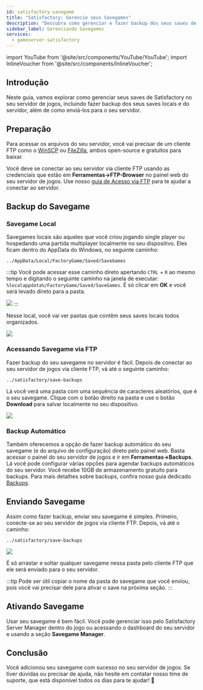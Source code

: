 ```yaml
---
id: satisfactory-savegame
title: "Satisfactory: Gerencie seus Savegames"
description: "Descubra como gerenciar e fazer backup dos seus saves de Satisfactory localmente e no seu servidor para um gameplay seguro → Saiba mais agora"
sidebar_label: Gerenciando Savegames
services:
  - gameserver-satisfactory
---
```


import YouTube from '@site/src/components/YouTube/YouTube';
import InlineVoucher from '@site/src/components/InlineVoucher';

## Introdução

Neste guia, vamos explorar como gerenciar seus saves de Satisfactory no seu servidor de jogos, incluindo fazer backup dos seus saves locais e do servidor, além de como enviá-los para o seu servidor.

<InlineVoucher />

## Preparação

Para acessar os arquivos do seu servidor, você vai precisar de um cliente FTP como o [WinSCP](https://winscp.net/eng/index.php) ou [FileZilla](https://filezilla-project.org/), ambos open-source e gratuitos para baixar.

Você deve se conectar ao seu servidor via cliente FTP usando as credenciais que estão em **Ferramentas->FTP-Browser** no painel web do seu servidor de jogos. Use nosso [guia de Acesso via FTP](gameserver-ftpaccess.md) para te ajudar a conectar ao servidor.

## Backup do Savegame

### Savegame Local

Savegames locais são aqueles que você criou jogando single player ou hospedando uma partida multiplayer localmente no seu dispositivo. Eles ficam dentro do AppData do Windows, no seguinte caminho:
```
../AppData/Local/FactoryGame/Saved/SaveGames
```

:::tip
Você pode acessar esse caminho direto apertando `CTRL` + `R` ao mesmo tempo e digitando o seguinte caminho na janela de executar: `%localappdata%/FactoryGame/Saved/SaveGames`. É só clicar em **OK** e você será levado direto para a pasta.

![](https://screensaver01.zap-hosting.com/index.php/s/pbXDwJWfEPtbAY3/preview)
:::

Nesse local, você vai ver pastas que contêm seus saves locais todos organizados.

![](https://screensaver01.zap-hosting.com/index.php/s/knB2RkXYGNR7J5M/preview)

### Acessando Savegame via FTP

Fazer backup do seu savegame no servidor é fácil. Depois de conectar ao seu servidor de jogos via cliente FTP, vá até o seguinte caminho:
```
../satisfactory/save-backups
```

Lá você verá uma pasta com uma sequência de caracteres aleatórios, que é o seu savegame. Clique com o botão direito na pasta e use o botão **Download** para salvar localmente no seu dispositivo.

![](https://screensaver01.zap-hosting.com/index.php/s/feHc74QHrzPwo24/preview)

### Backup Automático

Também oferecemos a opção de fazer backup automático do seu savegame (e do arquivo de configuração) direto pelo painel web. Basta acessar o painel do seu servidor de jogos e ir em **Ferramentas->Backups**. Lá você pode configurar várias opções para agendar backups automáticos do seu servidor. Você recebe 10GB de armazenamento gratuito para backups. Para mais detalhes sobre backups, confira nosso guia dedicado [Backups](gameserver-backups.md).

## Enviando Savegame

Assim como fazer backup, enviar seu savegame é simples. Primeiro, conecte-se ao seu servidor de jogos via cliente FTP. Depois, vá até o caminho:
```
../satisfactory/save-backups
```

![](https://screensaver01.zap-hosting.com/index.php/s/8WsKYjYzNk54A65/preview)

É só arrastar e soltar qualquer savegame nessa pasta pelo cliente FTP que ele será enviado para o seu servidor.

:::tip
Pode ser útil copiar o nome da pasta do savegame que você enviou, pois você vai precisar dele para ativar o save na próxima seção.
:::

## Ativando Savegame

Usar seu savegame é bem fácil. Você pode gerenciar isso pelo Satisfactory Server Manager dentro do jogo ou acessando o dashboard do seu servidor e usando a seção **Savegame Manager**.

## Conclusão

Você adicionou seu savegame com sucesso no seu servidor de jogos. Se tiver dúvidas ou precisar de ajuda, não hesite em contatar nosso time de suporte, que está disponível todos os dias para te ajudar! 🙂


<InlineVoucher />